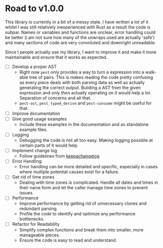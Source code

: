 # Road to v1.0.0
This library is currently in  a bit of a messy state. I have written a lot of it whilst I was still relatively inexperienced with Rust as a result the code is subpar. Names or variables and functions are unclear, error handling could be better (i am not sure how many of the unwraps used are actually 'safe') and many sections of code are very convoluted and downright unreadable.

Since I people actually use my library, I want to improve it and make it more maintainable and ensure that it works as expected.

- [ ] Develop a proper AST
	* Right now `pest` only provides a way to turn a expression 		into a walk-able tree of pairs. This is makes reading the code pretty confusing as every piece deals with both parsing data as well as actually generating the correct output. Building a AST from the given expression and *only then* actually operating on it would help a lot. Separation of concerns and all that.
	* `pest-ast`, `pest_typed_derive` and `pest-consume` might be useful for that.
- [ ] Improve documentation
- [ ] Give good usage examples
   * Include these examples in the documentation and as standalone example files.
- [ ] Logging
   * Debugging the code is not all too easy. Making logging possible at certain parts of it would help.
- [ ] Implement change log
   * Follow guidelines from [keepachangelog](https://keepachangelog.com/en/1.1.0/)
- [ ] Error Handling:
   * Error handling can be more detailed and specific, especially in cases where multiple potential causes exist for a failure.
- [ ] Get rid of time zones
   * Dealing with time zones is complicated. Handle all dates and times in their naive form and let the caller manage time zones to prevent issues.
- [ ] Performance
   * Improve performance by getting rid of unnecessary clones and redundant parsing.
   * Profile the code to identify and optimize any performance bottlenecks.
- [ ] Refactor for Readability
   * Simplify complex functions and break them into smaller, more manageable pieces.
   * Ensure the code is easy to read and understand.